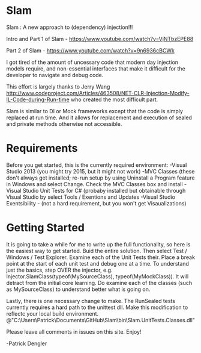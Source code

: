 # Slam
Slam : A new approach to (dependency) injection!!!

Intro and Part 1 of Slam - https://www.youtube.com/watch?v=VjNTbzEPE88

Part 2 of Slam - https://www.youtube.com/watch?v=9n6936cBCWk


I got tired of the amount of uncessary code that modern day injection models require, and non-essential interfaces that make it difficult for the developer to navigate and debug code.  

This effort is largely thanks to Jerry Wang http://www.codeproject.com/Articles/463508/NET-CLR-Injection-Modify-IL-Code-during-Run-time who created the most difficult part.

Slam is similar to DI or Mock frameworks except that the code is simply replaced at run time. And it allows for replacement and execution of sealed and private methods otherwise not accessible.

# Requirements
Before you get started, this is the currently required environment:
-Visual Studio 2013 (you might try 2015, but it might not work)
-MVC Classes (these don't always get installed; re-run setup by using Uninstall a Program feature in Windows and select Change.  Check the MVC Classes box and install
-Visual Studio Unit Tests for C# (probaby installed but obtainable through Visual Studio by select Tools / Exentions and Updates
-Visual Studio Exentsibility - (not a hard requirement, but you won't get Visaualizations)

# Getting Started
It is going to take a while for me to write up the full functionality, so here is the easiest way to get started.  Buid the entire solution.  Then select Test / Windows / Test Explorer.  Examine each of the Unit Tests their.  Place a break point at the start of each unit test and debug one at a time.  To understand just the basics, step OVER the injector, e.g. Injector.SlamClass(typeof(MySourceClass), typeof(MyMockClass)).  It will detract from the initial core learning.  Do examine each of the classes (such as MySourceClass) to understand better what is going on.

Lastly, there is one necessary change to make.  The RunSealed tests currently requires a hard path to the unittest dll.  Make this modification to reflectc your local build environment.  @"C:\Users\Patrick\Documents\GitHub\Slam\bin\Slam.UnitTests.Classes.dll"

Please leave all comments in issues on this site.  Enjoy!

-Patrick Dengler


